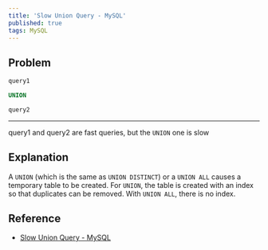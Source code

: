 ```yaml
---
title: 'Slow Union Query - MySQL'
published: true
tags: MySQL
---
```


## Problem

```SQL
query1

UNION

query2
```

----

query1 and query2 are fast queries, but the `UNION` one is slow

## Explanation

A `UNION` (which is the same as `UNION DISTINCT`) or a `UNION ALL` causes a
temporary table to be created. For `UNION`, the table is created with an index
so that duplicates can be removed. With `UNION ALL`, there is no index.

## Reference

- [Slow Union Query - MySQL](https://stackoverflow.com/questions/3524654/slow-union-query-mysql)